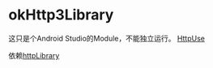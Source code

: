 # okHttp3Library
这只是个Android Studio的Module，不能独立运行。
[HttpUse](https://github.com/niyueming/HttpUse.git)

依赖[httpLibrary](https://github.com/niyueming/httpLibrary.git)